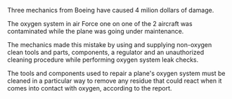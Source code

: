 Three mechanics from Boeing have caused 4 milion dollars of damage. 

The oxygen system in air Force one on one of the 2 aircraft was contaminated while the plane was going under maintenance.

The mechanics made this mistake by using and supplying non-oxygen clean tools and parts, components, a regulator and an unauthorized cleaning procedure while performing oxygen system leak checks.


The tools and components used to repair a plane's oxygen system must be cleaned in a particular way to remove any residue that could react when it comes into contact with oxygen, according to the report.
